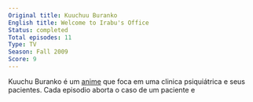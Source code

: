 ```yaml
---
Original title: Kuuchuu Buranko
English title: Welcome to Irabu's Office
Status: completed
Total episodes: 11
Type: TV
Season: Fall 2009
Score: 9
---
```

Kuuchu Buranko é um [anime](Anime.md) que foca em uma clinica psiquiátrica e seus pacientes. Cada episodio aborta o caso de um paciente e